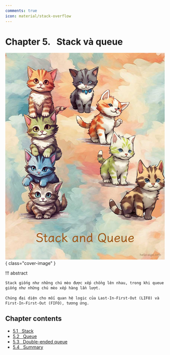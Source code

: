 ```yaml
---
comments: true
icon: material/stack-overflow
---
```


# Chapter 5. &nbsp; Stack và queue

![Stack và queue](../assets/covers/chapter_stack_and_queue.jpg){ class="cover-image" }

!!! abstract

    Stack giống như những chú mèo được xếp chồng lên nhau, trong khi queue giống như những chú mèo xếp hàng lần lượt.
    
    Chúng đại diện cho mối quan hệ logic của Last-In-First-Out (LIFO) và First-In-First-Out (FIFO), tương ứng.

## Chapter contents

- [5.1 &nbsp; Stack](stack.md)
- [5.2 &nbsp; Queue](queue.md)
- [5.3 &nbsp; Double-ended queue](deque.md)
- [5.4 &nbsp; Summary](summary.md)

